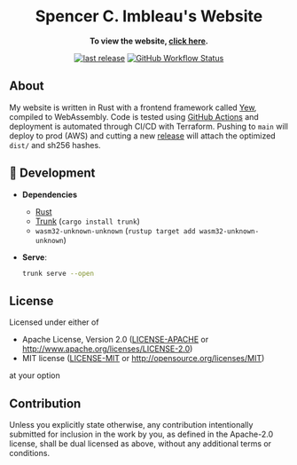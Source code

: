 <div align="center">

# Spencer C. Imbleau's Website

**To view the website, [click here](https://spencer.imbleau.com).**

[![last release](https://img.shields.io/github/release-date/simbleau/website?logo=github&label=Last%20Release)](https://github.com/simbleau/website/releases)
[![GitHub Workflow Status](https://img.shields.io/github/actions/workflow/status/simbleau/website/ci.yml?logo=github&label=CI)](https://github.com/simbleau/website/actions/workflows/ci.yml)

</div>

## About

My website is written in Rust with a frontend framework called [Yew](https://yew.rs), compiled to WebAssembly. Code is tested using [GitHub Actions](https://github.com/simbleau/website/actions/workflows/ci.yml) and deployment is automated through CI/CD with Terraform. Pushing to `main` will deploy to prod (AWS) and cutting a new [release](https://github.com/simbleau/website/releases/tag/latest) will attach the optimized `dist/` and sh256 hashes.

## 🔧 Development

- **Dependencies**
  - [Rust](https://www.rust-lang.org/)
  - [Trunk](https://trunkrs.dev/) (`cargo install trunk`)
  - `wasm32-unknown-unknown` (`rustup target add wasm32-unknown-unknown`)

- **Serve**:

  ```bash
  trunk serve --open
  ```

## License

Licensed under either of

- Apache License, Version 2.0
   ([LICENSE-APACHE](LICENSE-APACHE) or <http://www.apache.org/licenses/LICENSE-2.0>)
- MIT license
   ([LICENSE-MIT](LICENSE-MIT) or <http://opensource.org/licenses/MIT>)

at your option

## Contribution

Unless you explicitly state otherwise, any contribution intentionally submitted
for inclusion in the work by you, as defined in the Apache-2.0 license, shall be
dual licensed as above, without any additional terms or conditions.
